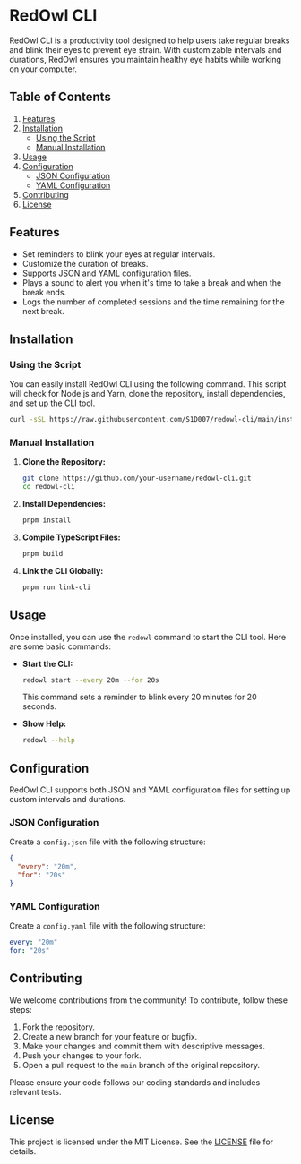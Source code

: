 # RedOwl CLI

RedOwl CLI is a productivity tool designed to help users take regular breaks and blink their eyes to prevent eye strain. With customizable intervals and durations, RedOwl ensures you maintain healthy eye habits while working on your computer.

## Table of Contents

1. [Features](#features)
2. [Installation](#installation)
   - [Using the Script](#using-the-script)
   - [Manual Installation](#manual-installation)
3. [Usage](#usage)
4. [Configuration](#configuration)
   - [JSON Configuration](#json-configuration)
   - [YAML Configuration](#yaml-configuration)
5. [Contributing](#contributing)
6. [License](#license)

## Features

- Set reminders to blink your eyes at regular intervals.
- Customize the duration of breaks.
- Supports JSON and YAML configuration files.
- Plays a sound to alert you when it's time to take a break and when the break ends.
- Logs the number of completed sessions and the time remaining for the next break.

## Installation

### Using the Script

You can easily install RedOwl CLI using the following command. This script will check for Node.js and Yarn, clone the repository, install dependencies, and set up the CLI tool.

```sh
curl -sSL https://raw.githubusercontent.com/S1D007/redowl-cli/main/install.sh | bash
```

### Manual Installation

1. **Clone the Repository:**

   ```sh
   git clone https://github.com/your-username/redowl-cli.git
   cd redowl-cli
   ```

2. **Install Dependencies:**

   ```sh
   pnpm install
   ```

3. **Compile TypeScript Files:**

   ```sh
   pnpm build
   ```

4. **Link the CLI Globally:**

   ```sh
   pnpm run link-cli
   ```

## Usage

Once installed, you can use the `redowl` command to start the CLI tool. Here are some basic commands:

- **Start the CLI:**

  ```sh
  redowl start --every 20m --for 20s
  ```

  This command sets a reminder to blink every 20 minutes for 20 seconds.

- **Show Help:**

  ```sh
  redowl --help
  ```

## Configuration

RedOwl CLI supports both JSON and YAML configuration files for setting up custom intervals and durations.

### JSON Configuration

Create a `config.json` file with the following structure:

```json
{
  "every": "20m",
  "for": "20s"
}
```

### YAML Configuration

Create a `config.yaml` file with the following structure:

```yaml
every: "20m"
for: "20s"
```

## Contributing

We welcome contributions from the community! To contribute, follow these steps:

1. Fork the repository.
2. Create a new branch for your feature or bugfix.
3. Make your changes and commit them with descriptive messages.
4. Push your changes to your fork.
5. Open a pull request to the `main` branch of the original repository.

Please ensure your code follows our coding standards and includes relevant tests.

## License

This project is licensed under the MIT License. See the [LICENSE](LICENSE) file for details.
